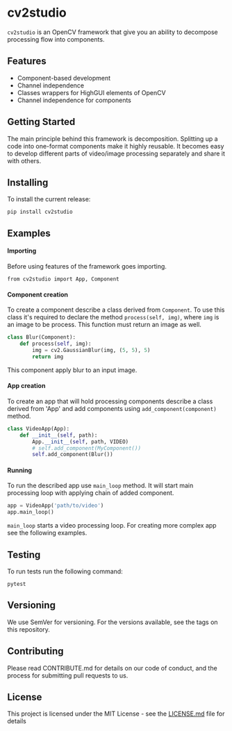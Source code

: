# cv2studio

`cv2studio` is an OpenCV framework that give
you an ability to decompose processing flow into
components.

## Features

- Component-based development
- Channel independence 
- Classes wrappers for HighGUI elements of OpenCV
- Channel independence for components

## Getting Started

The main principle behind this framework is decomposition.
Splitting up a code into one-format components make
it highly reusable. It becomes easy to develop
different parts of video/image processing separately and
share it with others.

## Installing

To install the current release:
```
pip install cv2studio
```

## Examples

#### Importing
Before using features of the framework
goes importing.

`from cv2studio import App, Component`

#### Component creation

To create a component describe a class derived from `Component`.
To use this class it's required to declare the method `process(self, img)`,
where `img` is an image to be process. This function must return an image as well.

```python
class Blur(Component):
    def process(self, img):
        img = cv2.GaussianBlur(img, (5, 5), 5)
        return img
```

This component apply blur to an input image.

#### App creation

To create an app that will hold processing components
describe a class derived from 'App' and add components
using `add_component(component)` method.

```python
class VideoApp(App):
    def __init__(self, path):
        App.__init__(self, path, VIDEO)
        # self.add_component(MyComponent())
        self.add_component(Blur())
```

#### Running
To run the described app use `main_loop` method.
It will start main processing loop with applying
chain of added component.

```python
app = VideoApp('path/to/video')
app.main_loop()
```

`main_loop` starts a video processing loop. For creating
more complex app see the following examples.


## Testing

To run tests run the following command:

```
pytest
```

## Versioning

We use SemVer for versioning. For the versions available,
see the tags on this repository.

## Contributing

Please read CONTRIBUTE.md for details on our code of conduct, and the process for submitting pull requests to us.

## License

This project is licensed under the MIT License - see the [LICENSE.md](LICENSE.txt) file for details

